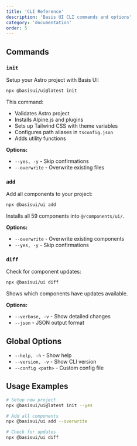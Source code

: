 ```yaml
---
title: 'CLI Reference'
description: 'Basis UI CLI commands and options'
category: 'documentation'
order: 5
---
```


## Commands

### `init`

Setup your Astro project with Basis UI:

```bash
npx @basisui/ui@latest init
```

This command:

- Validates Astro project
- Installs Alpine.js and plugins
- Sets up Tailwind CSS with theme variables
- Configures path aliases in `tsconfig.json`
- Adds utility functions

**Options:**

- `--yes, -y` - Skip confirmations
- `--overwrite` - Overwrite existing files

### `add`

Add all components to your project:

```bash
npx @basisui/ui add
```

Installs all 59 components into `@/components/ui/`.

**Options:**

- `--overwrite` - Overwrite existing components
- `--yes, -y` - Skip confirmations

### `diff`

Check for component updates:

```bash
npx @basisui/ui diff
```

Shows which components have updates available.

**Options:**

- `--verbose, -v` - Show detailed changes
- `--json` - JSON output format

## Global Options

- `--help, -h` - Show help
- `--version, -v` - Show CLI version
- `--config <path>` - Custom config file

## Usage Examples

```bash
# Setup new project
npx @basisui/ui@latest init --yes

# Add all components
npx @basisui/ui add --overwrite

# Check for updates
npx @basisui/ui diff
```
